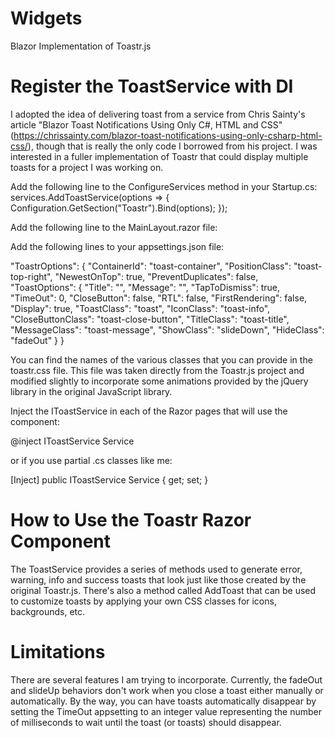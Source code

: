 # Widgets
Blazor Implementation of Toastr.js

# Register the ToastService with DI
I adopted the idea of delivering toast from a service from Chris Sainty's article "Blazor Toast Notifications Using Only C#, HTML and CSS" (https://chrissainty.com/blazor-toast-notifications-using-only-csharp-html-css/), though
that is really the only code I borrowed from his project.  I was interested in a fuller implementation of Toastr that could display multiple
toasts for a project I was working on.

Add the following line to the ConfigureServices method in your Startup.cs:
services.AddToastService(options => { Configuration.GetSection("Toastr").Bind(options); });

Add the following line to the MainLayout.razor file:
<Toaster></Toaster>

Add the following lines to your appsettings.json file:

"ToastrOptions": {
    "ContainerId": "toast-container",
    "PositionClass": "toast-top-right",
    "NewestOnTop": true,
    "PreventDuplicates": false,
    "ToastOptions": {
      "Title": "",
      "Message": "",
      "TapToDismiss": true,
      "TimeOut": 0,
      "CloseButton": false,
      "RTL": false,
      "FirstRendering": false,
      "Display": true,
      "ToastClass": "toast",
      "IconClass": "toast-info",
      "CloseButtonClass": "toast-close-button",
      "TitleClass": "toast-title",
      "MessageClass": "toast-message",
      "ShowClass": "slideDown",
      "HideClass": "fadeOut"
    }
  }

  You can find the names of the various classes that you can provide in the toastr.css file.  This file was taken directly from the Toastr.js
  project and modified slightly to incorporate some animations provided by the jQuery library in the original JavaScript library.  
  
  Inject the IToastService in each of the Razor pages that will use the component:
  
  @inject IToastService Service 
  
  or if you use partial .cs classes like me: 
  
  [Inject]
  public IToastService Service { get; set; }
  
  # How to Use the Toastr Razor Component
  The ToastService provides a series of methods used to generate error, warning, info and success toasts that look just like those created by 
  the original Toastr.js.  There's also a method called AddToast that can be used to customize toasts by applying your own CSS classes for icons,
  backgrounds, etc.  
  
  # Limitations
  There are several features I am trying to incorporate.  Currently, the fadeOut and slideUp behaviors don't work when you close a toast either 
  manually or automatically.  By the way, you can have toasts automatically disappear by setting the TimeOut appsetting to an integer value
  representing the number of milliseconds to wait until the toast (or toasts) should disappear.  
 
 
